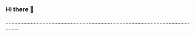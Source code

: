 ### Hi there 👋

.....................................................................................................................................